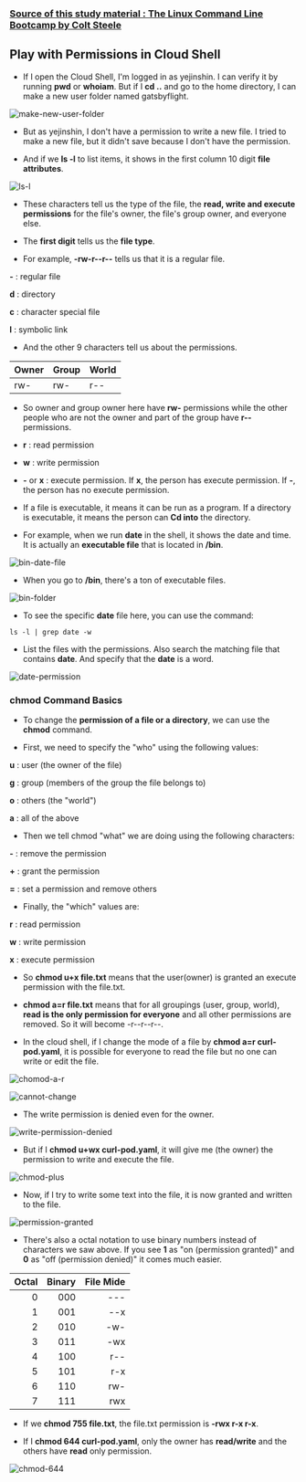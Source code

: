 ### [Source of this study material : The Linux Command Line Bootcamp by Colt Steele](https://www.udemy.com/course/the-linux-command-line-bootcamp)


## Play with Permissions in Cloud Shell 

- If I open the Cloud Shell, I'm logged in as yejinshin. I can verify it by running **pwd** or **whoiam**. But if I **cd ..** and go to the home directory, I can make a new user folder named gatsbyflight.


![make-new-user-folder](/GCP_pictures/Linux/Permissions/make-user-folder.PNG "Make a new user folder")


- But as yejinshin, I don't have a permission to write a new file. I tried to make a new file, but it didn't save because I don't have the permission.


- And if we **ls -l** to list items, it shows in the first column 10 digit **file attributes**.


![ls-l](/GCP_pictures/Linux/Permissions/ls-l.PNG "ls -l")


- These characters tell us the type of the file, the **read, write and execute permissions** for the file's owner, the file's group owner, and everyone else.


- The **first digit** tells us the **file type**.


- For example, **-rw-r--r--** tells us that it is a regular file.


**-** : regular file

**d** : directory

**c** : character special file

**l** : symbolic link


- And the other 9 characters tell us about the permissions. 


| Owner | Group | World |
| ------ | ----------- | ----------- |
| rw-   | rw- | r-- |


- So owner and group owner here have **rw-** permissions while the other people who are not the owner and part of the group have **r--** permissions.


- **r** : read permission

- **w** : write permission

- **-** or **x** : execute permission. If **x**, the person has execute permission. If **-**, the person has no execute permission.


- If a file is executable, it means it can be run as a program. If a directory is executable, it means the person can **Cd into** the directory.


- For example, when we run **date** in the shell, it shows the date and time. It is actually an **executable file** that is located in **/bin**. 


![bin-date-file](/GCP_pictures/Linux/Permissions/bin-date-file.PNG "bin date file")


- When you go to **/bin**, there's a ton of executable files.


![bin-folder](/GCP_pictures/Linux/Permissions/bin-folder.PNG "bin folder")


- To see the specific **date** file here, you can use the command:


```
ls -l | grep date -w
```


- List the files with the permissions. Also search the matching file that contains **date**. And specify that the **date** is a word.


![date-permission](/GCP_pictures/Linux/Permissions/date-permission.PNG "date permission")



### chmod Command Basics

- To change the **permission of a file or a directory**, we can use the **chmod** command.


- First, we need to specify the "who" using the following values:

**u** : user (the owner of the file)

**g** : group (members of the group the file belongs to)

**o** : others (the "world")

**a** : all of the above


- Then we tell chmod "what" we are doing using the following characters:

**-** : remove the permission

**+** : grant the permission

**=** : set a permission and remove others


- Finally, the "which" values are:

**r** : read permission

**w** : write permission

**x** : execute permission


- So **chmod u+x file.txt** means that the user(owner) is granted an execute permission with the file.txt.


- **chmod a=r file.txt** means that for all groupings (user, group, world), **read is the only permission for everyone** and all other permissions are removed. So it will become -r--r--r--.


- In the cloud shell, if I change the mode of a file by  **chmod a=r curl-pod.yaml**, it is possible for everyone to read the file but no one can write or edit the file.


![chomod-a-r](/GCP_pictures/Linux/Permissions/chomod-a-r.PNG "chmod a=r curl-pod.yaml")


![cannot-change](/GCP_pictures/Linux/Permissions/read-only-file.PNG "Read only file")


- The write permission is denied even for the owner.


![write-permission-denied](/GCP_pictures/Linux/Permissions/write-permission-denied.PNG "Write permission denied")


- But if I **chmod u+wx curl-pod.yaml**, it will give me (the owner) the permission to write and execute the file.


![chmod-plus](/GCP_pictures/Linux/Permissions/chmod-plus.PNG "chmod u+wx curl-pod.yaml")


- Now, if I try to write some text into the file, it is now granted and written to the file.


![permission-granted](/GCP_pictures/Linux/Permissions/permission-granted.PNG "Permission granted")


- There's also a octal notation to use binary numbers instead of characters we saw above. If you see **1** as "on (permission granted)" and **0** as "off (permission denied)" it comes much easier. 


| Octal | Binary | File Mide |
| ------:| -----------:| -----------:|
| 0   | 000 | --- |
| 1   | 001 | --x |
| 2 | 010  | -w- |
| 3    | 011 | -wx |
| 4    | 100 | r-- |
| 5    | 101 | r-x |
| 6    | 110 | rw- |
| 7    | 111 | rwx |


- If we **chmod 755 file.txt**, the file.txt permission is **-rwx r-x r-x**.


- If I **chmod 644 curl-pod.yaml**, only the owner has **read/write** and the others have **read** only permission.


![chmod-644](/GCP_pictures/Linux/Permissions/chmod-644.PNG "chmod 644")


